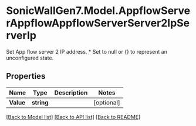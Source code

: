 # SonicWallGen7.Model.AppflowServerAppflowAppflowServerServer2IpServerIp
Set App flow server 2 IP address. * Set to null or {} to represent  an unconfigured state.

## Properties

Name | Type | Description | Notes
------------ | ------------- | ------------- | -------------
**Value** | **string** |  | [optional] 

[[Back to Model list]](../README.md#documentation-for-models) [[Back to API list]](../README.md#documentation-for-api-endpoints) [[Back to README]](../README.md)

